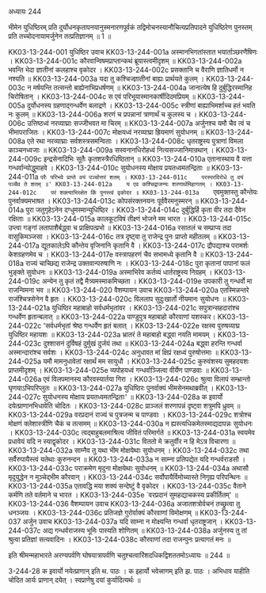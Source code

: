 अध्यायः 244

भीमेन युधिष्ठिरम् प्रति दुर्योधनकृतापनयानुस्मनारणपूर्वकं तद्विमोचनस्यानौचित्यप्रतिपादने युधिष्ठिरेण पुनस्तम् प्रति तच्चोदनायामर्जुनेन तत्प्रतिज्ञानम् ॥ 1 ॥

KK03-13-244-001	युधिष्ठिर उवाच 
KK03-13-244-001a	अस्मानभिगतांस्तात भयार्ताञ्छरणैषिणः ।
KK03-13-244-001c	कौरवान्विषमप्राप्तान्कथं ब्रूयास्त्वमीदृशम् ॥
KK03-13-244-002a	भवन्ति भेदा ज्ञातीनां कलहाश्च वृकोदर ।
KK03-13-244-002c	प्रसक्तानि च वैराणि ज्ञातिधर्मो न नश्यति ॥
KK03-13-244-003a	यदा तु कश्चिज्ज्ञातीनां बाह्यः प्रार्थयते कुलम् ।
KK03-13-244-003c	न मर्षयन्ति तत्सन्तो बाह्येनाभिप्रधर्षणम् ॥
KK03-13-244-004a	जानात्येष हि दुर्बुद्धिरस्मानिह चिरोषितान् ।
KK03-13-244-004c	स एवं परिभूयास्मानकार्षीदिदमप्रियम् ॥
KK03-13-244-005a	दुर्योधनस्य ग्रहणाद्गन्धर्वेण बलाद्रणे ।
KK03-13-244-005c	स्त्रीणां बाह्याभिमर्शाच्च हतं भवति नः कुलम् ॥
KK03-13-244-006a	शरणं च प्रपन्नानां त्राणार्थं च कुलस्य च ।
KK03-13-244-006c	उत्तिष्ठध्वं नरव्याघ्राः सज्जीभवत मा चिरम् ॥
KK03-13-244-007a	अर्जुनश्च यमौ चैव त्वं च भीमापराजितः ।
KK03-13-244-007c	मोक्षयध्वं नरव्याघ्रा ह्रियमाणं सुयोधनम् ॥
KK03-13-244-008a	एते रथा नरव्याघ्राः सर्वशस्त्रसमन्विताः ।
KK03-13-244-008c	धृतराष्ट्रस्य पुत्राणां विमला काञ्चनध्वजाः ॥
KK03-13-244-009a	सस्वनानधिरोहध्वं नित्यसज्जानिमान्रथान् ।
KK03-13-244-009c	इन्द्रसेनादिभिः सूतैः कृतशस्त्रैरधिष्ठितान् ॥
KK03-13-244-010a	एतानास्थाय वै यत्ता गन्धर्वान्योद्धुमाहवे ।
KK03-13-244-010c	सुयोधनस्य मोक्षाय प्रयतध्वमतन्द्रिताः ॥
KK03-13-244-011a	`परैः परिभवे प्राप्ते वयं पञ्चोत्तरं शतम् ।
KK03-13-244-011c	परस्परविरोधे तु वयं पञ्चैव ते शतम् ॥'
KK03-13-244-012a	य एव कश्चिद्राजन्यः शरणार्थमिहागतम् ।
KK03-13-244-012c	परं शक्त्याभिरक्षेत किं पुनस्त्वं वृकोदर ॥
KK03-13-244-013a	`एवमुक्तस्तु कौन्तेयः पुनर्वाक्यमभाषत ।
KK03-13-244-013c	कोपसंरक्तनयनः पूर्ववैरमनुस्मरन् ॥
KK03-13-244-014a	पुरा जतुगृहेऽनेन दग्धुमस्मान्युधिष्ठिर ।
KK03-13-244-014c	दुर्बुद्धिर्हि कृता वीर तदा दैवेन रक्षिताः ॥
KK03-13-244-015a	कालकूटविषं तीक्ष्णं भोजने मम भारत ।
KK03-13-244-015c	उप्त्वा गङ्गां लतापाशैर्बद्ध्वा च प्राक्षिपत्प्रभो ॥
KK03-13-244-016a	रसातलं च सम्प्राप्य तदा वासुकिमञ्जसा ।
KK03-13-244-016c	तत्र दृष्ट्वा तु राजेन्द्र पुनः प्राप्तो महीतलम् ॥
KK03-13-244-017a	द्यूतकालेऽपि कौन्तेय वृजिनानि कृतानि वै ।
KK03-13-244-017c	द्रौपद्याश्च परामर्शः केशग्रहणमेव च ।
KK03-13-244-017e	वस्त्रापहरणं चैव सभामध्ये कृतानि वै ॥
KK03-13-244-018a	राज्यं चाच्छिद्य राजेन्द्र उक्तवान्परुषाणि नः ।
KK03-13-244-018c	पुरा कृतानां पापानां फलं भुङ्क्ते सुयोधनः ॥
KK03-13-244-019a	अस्माभिरेव कर्तव्यं धार्तराष्ट्रस्य निग्रहम् ।
KK03-13-244-019c	अन्येन तु कृतं तद्वै मैत्र्यमस्माकमिच्छता ।
KK03-13-244-019e	उपकारी तु गन्धर्वो मा राजन्विमना भव ॥
KK03-13-244-020	वैशम्पायन उवाच 
KK03-13-244-020a	एतस्मिन्नन्तरे राजंश्चित्रसेनेन वै हृतः ।
KK03-13-244-020c	विललाप सुदुःखार्तो नीयमानः सुयोधनः ॥
KK03-13-244-021a	युधिष्ठिर महाबाहो सर्वधर्मभृतांवर ।
KK03-13-244-021c	सपुत्रान्सहदारांश्च गन्धर्वेण हृतान्बलात् ॥
KK03-13-244-022a	पाण्डुपुत्र महाबाहो कौरवाणां यशस्कर।
KK03-13-244-022c	'सर्वधर्मभृतां श्रेष्ठ गन्धर्वेण हृतं बलात् ।
KK03-13-244-022e	रक्षस्व पुरुषव्याघ्र युधिष्ठिर महायशः ॥
KK03-13-244-023a	भ्रातरं ते महाबाहो बद्ध्वा नयति मामयम् ।
KK03-13-244-023c	दुश्शासनं दुर्विषहं दुर्मुखं दुर्जयं तथा ॥
KK03-13-244-024a	बद्ध्वा हरन्ति गन्धर्वा अस्मान्दारांश्च सर्वशः ।
KK03-13-244-024c	अनुधावत मां क्षिप्रं रक्षध्वं पुरुषोत्तमाः ॥
KK03-13-244-025a	यमौ मामनुधावेतां रक्षार्थं मम सायुधौ ।
KK03-13-244-025c	कुरुवंशस्य सुमहदयशः प्राप्तमीदृशम् ।
KK03-13-244-025e	व्यपोहयध्वं गन्धर्वाञ्जित्वा वीर्येण पाण्डवाः ॥
KK03-13-244-026a	एवं विलपमानस्य कौरवस्यार्तया गिरा ।
KK03-13-244-026c	श्रुत्वा विलापं सम्भ्रान्तो घृणयाऽभिपरिप्लुतः ॥
KK03-13-244-027a	युधिष्ठिरः पुनर्वाक्यं भीमसेनमथाब्रवीत् ।
KK03-13-244-027c	सुयोधनस्य मोक्षाय प्रयतध्वमतन्द्रिताः' ॥
KK03-13-244-028a	क इवार्यो दयेत्प्राणानभिधावेति चोदितः ।
KK03-13-244-028c	प्राञ्जलं शरणापन्नं दृष्ट्वा शत्रुमपि ध्रुवम् ॥
KK03-13-244-029a	वरप्रदानं राज्यं च पुत्रजन्म च पाण्डवाः ।
KK03-13-244-029c	शत्रोश्च मोक्षणं क्लेशास्त्रीणि चैकं च तत्समम् ॥
KK03-13-244-030a	न ह्यस्त्यधिकमेतस्माद्यदापन्नः सुयोधनः ।
KK03-13-244-030c	त्वद्बाहुबलमाश्रित्य जीवितं परिमार्गते ॥
KK03-13-244-031a	स्वयमेव प्रधावेयं यदि न स्याद्वृकोदर ।
KK03-13-244-031c	विततो मे क्रतुर्वीर न हि मेऽत्र विचारणा ॥
KK03-13-244-032a	साम्नैव तु यथा भीम मोक्षयेथाः सुयोधनम् ।
KK03-13-244-032c	तथा सर्वैरुपायैस्त्वं यतेथाः कुरुनन्दन ॥
KK03-13-244-033a	न साम्ना प्रतिपद्येत यदि गन्धर्वराडसौ ।
KK03-13-244-033c	पराक्रमेण मृदुना मोक्षयेथाः सुयोधनम् ॥
KK03-13-244-034a	अथासौ मृदुयुद्धेन न मुञ्चेद्भीम कौरवान् ।
KK03-13-244-034c	सर्वोपायैर्विमोच्यास्ते निगृह्य परिपन्थिनः ॥
KK03-13-244-035a	एतावद्धि मया शक्यं सन्देष्टुं वै वृकोदर ।
KK03-13-244-035c	वैताने कर्मणि तते वर्तमाने च भारत ।
KK03-13-244-035e	`वरप्रदानं सुमहद्याचकस्य प्रकीर्तितम्' ॥
KK03-13-244-036	वैशम्पायन उवाच 
KK03-13-244-036a	अजातशत्रोर्वचनं तच्छ्रुत्वा तु धनञ्जयः ।
KK03-13-244-036c	प्रतिजज्ञे गुरोर्वाक्यं कौरवाणां विमोक्षणम् ॥
KK03-13-244-037	अर्जुन उवाच 
KK03-13-244-037a	यदि साम्ना न मोक्ष्यन्ति गन्धर्वा धृतराष्ट्रजान् ।
KK03-13-244-037c	अद्य गन्धर्वराजस्य भूमिः पास्यति शोणितम् ॥
KK03-13-244-038a	अर्जुनस्य तु तां श्रुत्वा प्रतिज्ञां सत्यवादिनः ।
KK03-13-244-038c	कौरवाणां तदा राजन्पुनः प्रत्यागतं मनः ॥

इति श्रीमन्महाभारते अरण्यपर्वणि घोषयात्रापर्वणि चतुश्चत्वारिंशदधिकद्विशततमोऽध्यायः ॥ 244 ॥

3-244-28 क इवार्यो नयेत्प्राणान् इति थ. पाठः । क इहार्यो भवेत्त्राणम् इति झ. पाठः । अभिधाव याहीति चोदित आर्यः प्राणान् दयेत् । स्वप्राणेषु दयां कुर्यादित्यर्थः ॥
